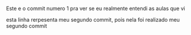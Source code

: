 Este e o commit numero 1 pra ver se eu realmente entendi as aulas que vi

esta linha rerpesenta meu segundo commit, pois nela foi realizado meu segundo commit
